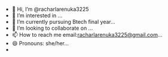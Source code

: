 - 👋 Hi, I’m @racharlarenuka3225
- 👀 I’m interested in ...
- 🌱 I’m currently pursuing Btech final year...
- 💞️ I’m looking to collaborate on ...
- 📫 How to reach me email:racharlarenuka3225@gmail.com...
- 😄 Pronouns: she/her...
- 

<!---
racharlarenuka3225/racharlarenuka3225 is a ✨ special ✨ repository because its `README.md` (this file) appears on your GitHub profile.
You can click the Preview link to take a look at your changes.
--->
